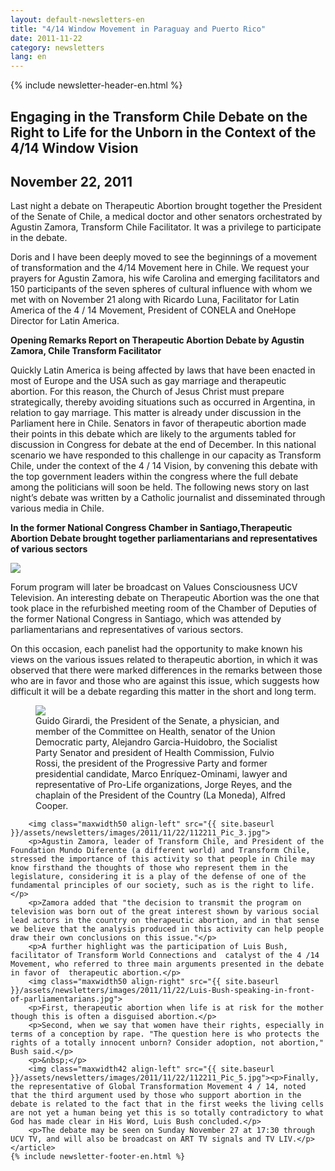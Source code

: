 ```yaml
---
layout: default-newsletters-en
title: "4/14 Window Movement in Paraguay and Puerto Rico"
date: 2011-11-22
category: newsletters
lang: en
---
```

<div id="newsletter">
{% include newsletter-header-en.html %}
	<article>
	    <h1>Engaging in the Transform Chile Debate on the Right to Life for the Unborn in the Context of the 4/14 Window Vision</h1>
		<h2 id="article-date"><time datetime="2011-11-22">November 22, 2011</time></h2>
		<p id="first-paragraph">Last night a debate on Therapeutic Abortion brought together the President of the Senate of Chile, a medical doctor and other senators orchestrated by Agustin Zamora, Transform Chile Facilitator. It was a privilege to participate in the debate.</p>
		<p>Doris and I have been deeply moved to see the beginnings of a movement of transformation and the 4/14 Movement here in Chile. We request your prayers for Agustin Zamora, his wife Carolina and emerging facilitators and 150 participants of the seven spheres of cultural influence with whom we met with on November 21 along with Ricardo Luna, Facilitator for Latin America of the 4 / 14 Movement, President of CONELA and OneHope Director for Latin America.</p>
		<p><strong>Opening Remarks Report on Therapeutic Abortion Debate by Agustin Zamora, Chile Transform Facilitator</strong></p>
		<p>Quickly Latin America is being affected by laws that have been enacted in most of Europe and the USA such as gay marriage and therapeutic abortion. For this reason, the Church of Jesus Christ must prepare strategically, thereby avoiding situations such as occurred in Argentina, in relation to gay marriage. This matter is already under discussion in the Parliament here in Chile. Senators in favor of therapeutic abortion made their points in this debate which are likely to the arguments tabled for discussion in Congress for debate at the end of December. In this national scenario we have responded to this challenge in our capacity as Transform Chile, under the context of the 4 / 14 Vision, by convening this debate with the top government leaders within the congress where the full debate among the politicians will soon be held.  The following news story on last night’s debate was written  by a Catholic journalist and disseminated through various media in Chile.</p>
		<p><strong>In the former National Congress Chamber in Santiago,Therapeutic Abortion Debate brought together parliamentarians and representatives of various sectors</strong></p>
		<img class="maxwidth50 align-left" src="{{ site.baseurl }}/assets/newsletters/images/2011/11/22/112211_Pic_1.jpg">
		<p>Forum program will later be broadcast on Values ​​Consciousness UCV Television. An interesting debate on Therapeutic Abortion was the one that took place in the refurbished meeting room of the Chamber of Deputies of the former National Congress in Santiago, which was attended by parliamentarians and representatives of various sectors.</p>
		<p>On this occasion, each panelist had the opportunity to make known his views on the various issues related to therapeutic abortion, in which it was observed that there were marked differences in the remarks between those who are in favor and those who are against this issue, which suggests how difficult it will be a debate regarding this matter in the short and long term.</p>
		<figure class="maxwidth100 align-center">
			<img src="{{ site.baseurl }}/assets/newsletters/images/2011/11/22/112211_Pic_2.jpg">
			<figcaption>Guido Girardi, the President of the Senate, a physician, and member of the Committee on Health, senator of the Union Democratic party, Alejandro Garcia-Huidobro, the Socialist Party Senator and president of Health Commission, Fulvio Rossi, the president of the Progressive Party and former presidential candidate, Marco Enríquez-Ominami, lawyer and representative of Pro-Life organizations, Jorge Reyes, and the chaplain of the President of the Country (La Moneda), Alfred Cooper.</figcaption>
		</figure>

		<img class="maxwidth50 align-left" src="{{ site.baseurl }}/assets/newsletters/images/2011/11/22/112211_Pic_3.jpg">
		<p>Agustin Zamora, leader of Transform Chile, and President of the Foundation Mundo Diferente (a different world) and Transform Chile, stressed the importance of this activity so that people in Chile may know firsthand the thoughts of those who represent them in the legislature, considering it is a play of the defense of one of the fundamental principles of our society, such as is the right to life.</p>
		<p>Zamora added that "the decision to transmit the program on television was born out of the great interest shown by various social lead actors in the country on therapeutic abortion, and in that sense we believe that the analysis produced in this activity can help people draw their own conclusions on this issue."</p>
		<p>A further highlight was the participation of Luis Bush, facilitator of Transform World Connections and  catalyst of the 4 /14 Movement, who referred to three main arguments presented in the debate in favor of  therapeutic abortion.</p>
		<img class="maxwidth50 align-right" src="{{ site.baseurl }}/assets/newsletters/images/2011/11/22/Luis-Bush-speaking-in-front-of-parliamentarians.jpg">
		<p>First, therapeutic abortion when life is at risk for the mother though this is often a disguised abortion.</p>
		<p>Second, when we say that women have their rights, especially in terms of a conception by rape. "The question here is who protects the rights of a totally innocent unborn? Consider adoption, not abortion," Bush said.</p>
		<p>&nbsp;</p>
		<img class="maxwidth42 align-left" src="{{ site.baseurl }}/assets/newsletters/images/2011/11/22/112211_Pic_5.jpg"><p>Finally, the representative of Global Transformation Movement 4 / 14, noted that the third argument used by those who support abortion in the debate is related to the fact that in the first weeks the living cells are not yet a human being yet this is so totally contradictory to what God has made clear in His Word, Luis Bush concluded.</p>
		<p>The debate may be seen on Sunday November 27 at 17:30 through UCV TV, and will also be broadcast on ART TV signals and TV LIV.</p>			
	</article>
	{% include newsletter-footer-en.html %}
</div>
